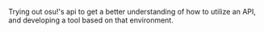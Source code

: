 Trying out osu!'s api to get a better understanding of how to utilize an API, and developing a tool based on that environment.